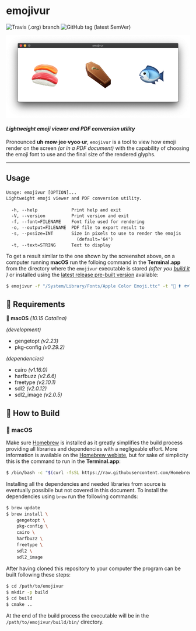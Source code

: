 # emojivur

![Travis (.org) branch](https://img.shields.io/travis/itnok/emojivur/master?style=for-the-badge) ![GitHub tag (latest SemVer)](https://img.shields.io/github/v/tag/itnok/emojivur?sort=semver&style=for-the-badge)

![screeshot](asset/screenshot.png)

#### _Lightweight emoji viewer and PDF conversion utility_

Pronounced **uh·mow·jee·vyoo·ur**, `emojivur` is a tool to view how emoji render on the screen _(or in a PDF document)_ with the capability of choosing the emoji font to use and the final size of the rendered glyphs.

---

## Usage
```
Usage: emojivur [OPTION]...
Lightweight emoji viewer and PDF conversion utility.

  -h, --help             Print help and exit
  -V, --version          Print version and exit
  -f, --font=FILENAME    Font file used for rendering
  -o, --output=FILENAME  PDF file to export result to
  -s, --pxsize=INT       Size in pixels to use to render the emojis
                           (default='64')
  -t, --text=STRING      Text to display
```

To get a result similar to the one shown by the screenshot above, on a computer running **macOS** run the folloing command in the **Terminal.app** from the directory where the `emojivur` executable is stored _(after you [build it](#How-to-Build) )_ or installed using the [latest release pre-built version](https://github.com/itnok/emojivur/releases) available:

```bash
$ emojivur -f "/System/Library/Fonts/Apple Color Emoji.ttc" -t "🍣 ⚰️ 🐟" -s 128
```

## :pushpin: Requirements

**:apple: macOS** _(10.15 Catalina)_

_(development)_
- gengetopt _(v2.23)_
- pkg-config _(v0.29.2)_

_(dependencies)_
- cairo _(v1.16.0)_
- harfbuzz _(v2.6.6)_
- freetype _(v2.10.1)_
- sdl2 _(v2.0.12)_
- sdl2_image _(v2.0.5)_


## :hammer: How to Build

### :apple: macOS

Make sure [Homebrew](https://brew.sh/) is installed as it greatly simplifies the build process providing all libraries and dependencies with a negligeable effort. More information is available on the [Homebrew webiste](https://brew.sh/), but for sake of simplicity this is the command to run in the **Terminal.app**:

```bash
$ /bin/bash -c "$(curl -fsSL https://raw.githubusercontent.com/Homebrew/install/master/install.sh)"
```

Installing all the dependencies and needed libraries from source is eventually possibile but not covered in this document. To install the dependencies using `brew` run the following commands:

```bash
$ brew update
$ brew install \
    gengetopt \
    pkg-config \
    cairo \
    harfbuzz \
    freetype \
    sdl2 \
    sdl2_image
```

After having cloned this repository to your computer the program can be built following these steps:

```bash
$ cd /path/to/emojivur
$ mkdir -p build
$ cd build
$ cmake ..
```

At the end of the build process the executable will be in the `/path/to/emojivur/build/bin/` directory.
